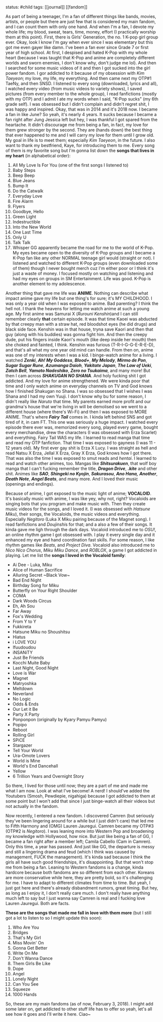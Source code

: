 status: #child 
tags: [[journal]] [[fandom]] 

As part of being a teenager, I'm a fan of different things like bands, movies, artists, or people but there are just few that is considered my main fandom, and I can count them with only one hand. And when I'm a fan, I devote my whole life; my blood, sweat, tears, time, money, effort (I practically worship them at this point). First, there is Girls' Generation, the no. 1 K-pop girl group ever. Okay, look I know I'm gay when ever since I was elementary but this got me even gayer like damn. I've been a fan ever since Grade 7 or first year of high school. At first, I despised and hated K-Pop with my whole heart (because I was taught that K-Pop and anime are completely different worlds and sworn enemies, I don't know why, don't judge me lol). And then I searched for some music videos of it and then I got sucked into the girl power fandom. I gor addicted to it because of my obsession with *Kim Taeyeon*; my love, my life, my everything. And then came next my OTP#1 TaeNy, and then SNSD. I listened to every song (downloaded, lyrics and all), I watched every video (from music videos to variety shows), I saved pictures (from every member to the whole group), I read fanfictions (mostly with my OTP) and I admit I ate my words when I said, "K-Pop sucks" (my 6th grade self). I was obsessed but I didn't complain and didn't regret shit, I was happy and inspired. Okay, that was in 2014 and it's 2018 now. I became a fan in like June? So yeah, it's nearly 4 years. It sucks because I became a fan right after Jung Jessica left but hey, I was thankful I got spared from the heartache. It didn't discourage me from being a fan, in fact, my love for them grew stronger by the second. They are (hands down) the best thing that ever happened to me and I will carry my love for them until I grow old. My goal in life is to meet them; especially *Kim Taeyeon*, in the future. I also want to thank my bestfriend, Kaye, for introducing them to me. Every song of them is my favorite song but I'm gonna list down the **songs that lives in my heart** (in alphabetical order):
1. All My Love Is For You (one of the first songs I listened to)
2. Baby Steps
3. Beep Beep
4. Blue Jeans
5. Bump It
6. Do the Catwalk
7. Everyday Love
8. Fire Alarm
9. Flyers
10. Goodbye, Hello
11. Green Light
12. Indestructible 
13. Into the New World
14. One Last Time
15. Only U
16. Talk Talk
17. Whisper
GG apparently became the road for me to the world of K-Pop. My eyes became open to the diversity of K-Pop groups and I became a K-Pop fan like any other NORMAL teenage girl would (straight or not). I listened and watched to different K-Pop groups (even downloaded some of them) though I never bought merch cuz I'm either poor or I think it's just a waste of money. I focused mostly on watching and listening and had my eyes on groups in SM Entertainment. Life was good. K-Pop is another element to my adolescence. 

Another thing that gave me life was **ANIME**. Nothing can describe what impact anime gave my life but one thing's for sure; it's MY CHILDHOOD. I was only a year old when I was exposed to anime. Bad parenting? I think the hell not. I thank the heavens for letting me watch anime at such a young age. My first anime was Samurai X (*Rurouni Kenshin*)and I can still remember clearly **that** certain episode. It was that time Kaoei was abducted by that creepy man with a straw hat, red bloodshot eyes (he did drugs) and black side face. Kenshin was in that house, tryna save Kaori and then that guy (along with his buddies) was gonna fight him. And then the creepy dude, put his fingers inside Kaori's mouth (like deep inside her mouth) then she choked and fainted, I think. Kenshin was furious (T-R-I-G-G-E-R-E-D), and that's all what my one year old mind can handle. From then on, anime was one of my interests when I was a kid. I binge-watch anime for a living. I watched ***Zenki***, ***Ah! My Goddess***, ***Blood+***, ***My Melody***, ***Mirmo de Pon***, ***Sugar Sugar Rune***,  ***Azumanga Daioh***, ***Yakitate Japan***, ***The Law of Ueki***, ***Zatch Bell***, ***Yamato Nadeshiko***, ***Zero no Tsukaima***, and many more! But then I cam across ***SHAKUGAN NO SHANA***. And holy fucking shit I got addicted. And my love for anime strengthened. We were kinda poor that time and I only watch anime on everyday channels on TV and God knows how I finished Shakugan no Shana. I was so obsessed that I wishes I was Shana and I had my own Yuuji. I don't know why bu for some reason, I didn't really like *Naruto* that time. My parents earned more profit and our grandma's house that we're living in will be demolised so we went to a different house (where there's Wi-Fi) and then I was exposed to MORE ANIME. That's where ***Fairy Tail*** comes in. I kinda left behind SNS and got tired of it, in cam FT. This one was seriously a huge impact. I watched every episode there ever was, memorized every song, played every game, bought every merchandise, drew the characters (I was obsessed with Erza Scarlet) and everything. Fairy Tail WAS my life. I learned to read manga that time and read my OTP fanfiction. That time I was exposed to gayness (I was 11 - 12 years old). My first ever gay shit is Erza X Lucy. I was straight as hell and read Natsu X Erza, Jellal X Erza, Gray X Erza, God knows how I got there. That was also the time I was exposed to smut reads and *hentai*. I learned to read and watch other animes, too. Mangas like ***Shitsurakuen***, that wolf boy manga that I can't fucking remember the title, ***Dragon Drive***, ***.kite*** and other shit. Animes like ***SAO***, ***Shingeki no Kyojin***, ***Sakurasou***, ***Ano Hana,*** ***Another***, ***Death Note***, ***Angel Beats***, and many more. And I loved their music (openings and endings). 

Because of anime, I got exposed to the music light of anime; **VOCALOID**. It's basically music with anime, I was like yey, why not, right? Vocaloids are singing bots that you program and make music with. Then they create music videos for the songs, and I loved it. (I was obsessed with *Hatsune Miku*), their songs, the Vocaloids, the music videos and everything. Especially *Negitoro* (Luka X Miku pairing because of the Magnet song). I read fanfictions and *Doujinshi*s for that; and a also a few of their songs. It kinda gave me ligh through the dark days. Vocaloid introduced me to *OSU!*, an online rhythm game I got obsessed with. I play it every single day and it enhanced my eye and hand coordination fast skills. For some reason, I like rhythm games like *Beats*, and *Project Diva*. Vocaloid also introduced me to *Nico Nico Chorus*, *Miku Miku Dance*, and *ROBLOX*, a game I got addicted in playing. Let me list the **songs I loved in the Vocaloid family**: 
- Ai Dee - Luka, Miku
- Alice of Human Sacrifice
- Alluring Secret ~Black Vow~
- Bad End Night
- Birthday Song for Miku
- Butterfly on Your Right Shoulder
- COMA
- Dark Woods Circus
- Eh, Ah Sou
- Far Away
- Fox's Wedding
- From Y to Y
- Fukkireta
- Hatsune Miku no Shoushitsu
- Hiatus
- i LOVE YOU
- Ifuudoudou
- iNSANiTY
- Just Be Friends
- Kocchi Muite Baby
- Last Night, Good Night
- Love is War
- Magnet
- Matryoshka
- Meltdown
- Neverland
- No Logic
- Odds & Ends
- Our Let it Be
- Party X Party
- Ponponpon (originally by Kyary Pamyu Pamyu)
- Popipo
- Reboot
- Rolling Girl
- SPiCE
- Stargazer
- Tell Your World
- Ura-Omote Lovers
- World is Mine
- World's End Dancehall
- Yellow
- 6 Trillion Years and Overnight Story

So there, I lived for those until now; they are a part of me and made me what I am now. Look at what I've become! A nerd! I should've added the Youtubers (Smosh, Pewdiepie, nigahiga) because I got addicted to them at some point but I won't add that since I just binge-watch all their videos but not actually in the fandom. 

Now recently, I entered a new fandom. I discovered Camren (but seriously they've been lingering around for a while but I just didn't care) that led me to Fifth Harmony and (OMG) Lauren Jauregui. Camren became my OTP#3 (OTP#2 is *Negitoro*). I was leaning more into Western Pop and broadening my knowledge with Hollywood, how nice. But just like being a fan of GG, I became a fan right after a member left; Camila Cabello (Cam in Camren). Only this time, a year has passed. And just like GG, the departure is messy and still a lingering drama and feud (which I think was caused by management, FUCK the management). It's kinda sad because I think the girls all have such good friendships, it's disappointing. But that won't stop me from being a fan. Leaning to Western fandoms is a change, kinda hardcore because both fandoms are so different from each other. Koreans are more conservative while here, they are pretty bold, so it's challenging for me. I have to adapt to different climates from time to time. But yeah, I just got here and there's already disbandment rumors, great timing. But hey, as long as I enjoy it, I don't really care much. I don't really have anything much left to say but I just wanna say Camren is real and I fucking love Lauren Jauregui. Both are facts. 

**These are the songs that made me fall in love with them more** (but I still got a lot to listen to so I might update this soon): 
1. Who Are You
2. Bridges
3. That's My Girl
4. Miss Movin' On
5. Gonna Get Better
6. Write On Me
7. Don't Wanna Dance
8. Them Girls Be Like
9. Dope
10. Angel
11. Lonely Night
12. Can You See
13. Squeeze
14. 1000 Hands

So, these are my main fandoms (as of now, February 3, 2018). I might add some later on, get addicted to other stuff life has to offer so yeah, let's all see how it goes and I'll write it here. Ciao~